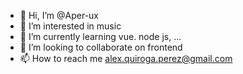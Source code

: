 - 👋 Hi, I’m @Aper-ux
- 👀 I’m interested in music
- 🌱 I’m currently learning vue. node js, ...
- 💞️ I’m looking to collaborate on frontend
- 📫 How to reach me alex.quiroga.perez@gmail.com

<!---
Aper-ux/Aper-ux is a ✨ special ✨ repository because its `README.md` (this file) appears on your GitHub profile.
You can click the Preview link to take a look at your changes.
--->
